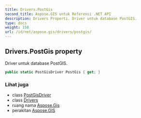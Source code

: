 ```yaml
---
title: Drivers.PostGis
second_title: Aspose.GIS untuk Referensi .NET API
description: Drivers Properti. Driver untuk database PostGIS.
type: docs
weight: 150
url: /id/net/aspose.gis/drivers/postgis/
---
```

## Drivers.PostGis property

Driver untuk database PostGIS.

```csharp
public static PostGisDriver PostGis { get; }
```

### Lihat juga

* class [PostGisDriver](../../../aspose.gis.formats.postgis/postgisdriver/)
* class [Drivers](../)
* ruang nama [Aspose.Gis](../../drivers/)
* perakitan [Aspose.GIS](../../../)


